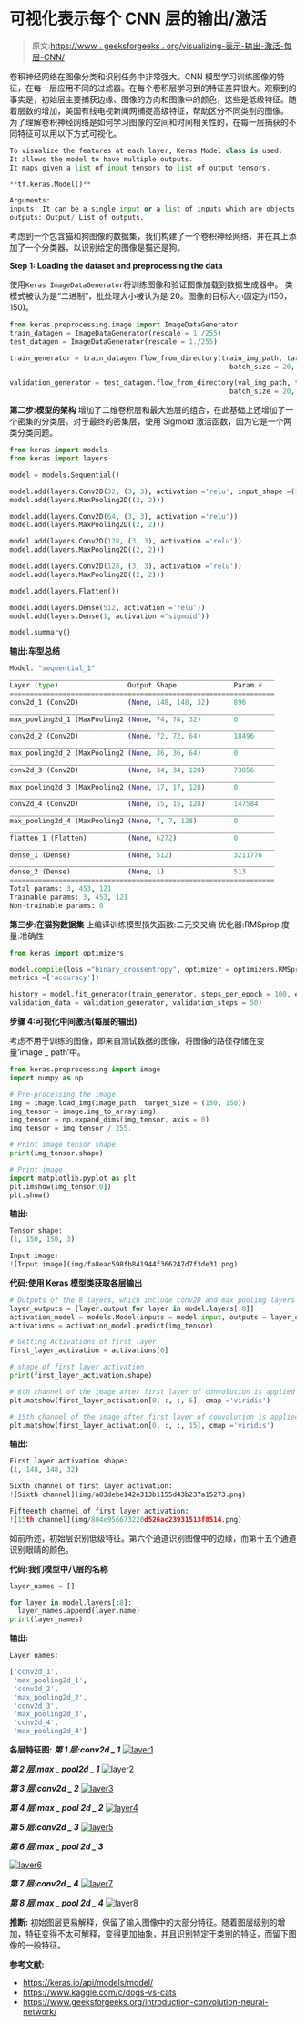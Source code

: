 # 可视化表示每个 CNN 层的输出/激活

> 原文:[https://www . geeksforgeeks . org/visualizing-表示-输出-激活-每层-CNN/](https://www.geeksforgeeks.org/visualizing-representations-of-outputs-activations-of-each-cnn-layer/)

卷积神经网络在图像分类和识别任务中非常强大。CNN 模型学习训练图像的特征，在每一层应用不同的过滤器。在每个卷积层学习到的特征差异很大。观察到的事实是，初始层主要捕获边缘、图像的方向和图像中的颜色，这些是低级特征。随着层数的增加，美国有线电视新闻网捕捉高级特征，帮助区分不同类别的图像。
为了理解卷积神经网络是如何学习图像的空间和时间相关性的，在每一层捕获的不同特征可以用以下方式可视化。

```py
To visualize the features at each layer, Keras Model class is used. 
It allows the model to have multiple outputs.
It maps given a list of input tensors to list of output tensors. 

**tf.keras.Model()**

Arguments:
inputs: It can be a single input or a list of inputs which are objects of keras.Input class
outputs: Output/ List of outputs.

```

考虑到一个包含猫和狗图像的数据集，我们构建了一个卷积神经网络，并在其上添加了一个分类器，以识别给定的图像是猫还是狗。

**Step 1: Loading the dataset and preprocessing the data**

使用`Keras ImageDataGenerator`将训练图像和验证图像加载到数据生成器中。
类模式被认为是“二进制”，批处理大小被认为是 20。图像的目标大小固定为(150，150)。

```py
from keras.preprocessing.image import ImageDataGenerator
train_datagen = ImageDataGenerator(rescale = 1./255)
test_datagen = ImageDataGenerator(rescale = 1./255)

train_generator = train_datagen.flow_from_directory(train_img_path, target_size =(150, 150), 
                                                      batch_size = 20, class_mode = "binary")

validation_generator = test_datagen.flow_from_directory(val_img_path, target_size =(150, 150),
                                                      batch_size = 20, class_mode = "binary")
```

**第二步:模型的架构**
增加了二维卷积层和最大池层的组合，在此基础上还增加了一个密集的分类层。对于最终的密集层，使用 Sigmoid 激活函数，因为它是一个两类分类问题。

```py
from keras import models
from keras import layers

model = models.Sequential()

model.add(layers.Conv2D(32, (3, 3), activation ='relu', input_shape =(150, 150, 3)))
model.add(layers.MaxPooling2D((2, 2)))

model.add(layers.Conv2D(64, (3, 3), activation ='relu'))
model.add(layers.MaxPooling2D((2, 2)))

model.add(layers.Conv2D(128, (3, 3), activation ='relu'))
model.add(layers.MaxPooling2D((2, 2)))

model.add(layers.Conv2D(128, (3, 3), activation ='relu'))
model.add(layers.MaxPooling2D((2, 2)))

model.add(layers.Flatten())

model.add(layers.Dense(512, activation ='relu'))
model.add(layers.Dense(1, activation ="sigmoid"))

model.summary()
```

**输出:车型总结**

```py
Model: "sequential_1"
_________________________________________________________________
Layer (type)                 Output Shape              Param #   
=================================================================
conv2d_1 (Conv2D)            (None, 148, 148, 32)      896       
_________________________________________________________________
max_pooling2d_1 (MaxPooling2 (None, 74, 74, 32)        0         
_________________________________________________________________
conv2d_2 (Conv2D)            (None, 72, 72, 64)        18496     
_________________________________________________________________
max_pooling2d_2 (MaxPooling2 (None, 36, 36, 64)        0         
_________________________________________________________________
conv2d_3 (Conv2D)            (None, 34, 34, 128)       73856     
_________________________________________________________________
max_pooling2d_3 (MaxPooling2 (None, 17, 17, 128)       0         
_________________________________________________________________
conv2d_4 (Conv2D)            (None, 15, 15, 128)       147584    
_________________________________________________________________
max_pooling2d_4 (MaxPooling2 (None, 7, 7, 128)         0         
_________________________________________________________________
flatten_1 (Flatten)          (None, 6272)              0         
_________________________________________________________________
dense_1 (Dense)              (None, 512)               3211776   
_________________________________________________________________
dense_2 (Dense)              (None, 1)                 513       
=================================================================
Total params: 3, 453, 121
Trainable params: 3, 453, 121
Non-trainable params: 0

```

**第三步:在猫狗数据集**
上编译训练模型损失函数:二元交叉熵
优化器:RMSprop
度量:准确性

```py
from keras import optimizers

model.compile(loss ="binary_crossentropy", optimizer = optimizers.RMSprop(lr = 1e-4),
metrics =['accuracy'])

history = model.fit_generator(train_generator, steps_per_epoch = 100, epochs = 30,
validation_data = validation_generator, validation_steps = 50)
```

**步骤 4:可视化中间激活(每层的输出)**

考虑不用于训练的图像，即来自测试数据的图像，将图像的路径存储在变量‘image _ path’中。

```py
from keras.preprocessing import image
import numpy as np

# Pre-processing the image
img = image.load_img(image_path, target_size = (150, 150))
img_tensor = image.img_to_array(img)
img_tensor = np.expand_dims(img_tensor, axis = 0)
img_tensor = img_tensor / 255.

# Print image tensor shape
print(img_tensor.shape)

# Print image
import matplotlib.pyplot as plt
plt.imshow(img_tensor[0])
plt.show()
```

**输出:**

```py
Tensor shape:
(1, 150, 150, 3)

Input image:
![Input image](img/fa8eac598fb841944f366247d7f3de31.png)

```

**代码:使用 Keras 模型类获取各层输出**

```py
# Outputs of the 8 layers, which include conv2D and max pooling layers
layer_outputs = [layer.output for layer in model.layers[:8]]
activation_model = models.Model(inputs = model.input, outputs = layer_outputs)
activations = activation_model.predict(img_tensor)

# Getting Activations of first layer
first_layer_activation = activations[0]

# shape of first layer activation
print(first_layer_activation.shape)

# 6th channel of the image after first layer of convolution is applied
plt.matshow(first_layer_activation[0, :, :, 6], cmap ='viridis')

# 15th channel of the image after first layer of convolution is applied
plt.matshow(first_layer_activation[0, :, :, 15], cmap ='viridis')
```

**输出:**

```py
First layer activation shape:
(1, 148, 148, 32)

Sixth channel of first layer activation:
![Sixth channel](img/a83debe142e313b1155d43b237a15273.png)

Fifteenth channel of first layer activation: 
![15th channel](img/804e956673220d526ac23931513f8514.png)

```

如前所述，初始层识别低级特征。第六个通道识别图像中的边缘，而第十五个通道识别眼睛的颜色。

**代码:我们模型中八层的名称**

```py
layer_names = []

for layer in model.layers[:8]:
  layer_names.append(layer.name)
print(layer_names)
```

**输出:**

```py
Layer names:

['conv2d_1',
 'max_pooling2d_1',
 'conv2d_2',
 'max_pooling2d_2',
 'conv2d_3',
 'max_pooling2d_3',
 'conv2d_4',
 'max_pooling2d_4']

```

**各层特征图:**
***第 1 层:conv2d _ 1***
[![layer1](img/bdfc8c4114a16464b2f544b0a7cf5b97.png)](https://media.geeksforgeeks.org/wp-content/uploads/20200614161148/conv2d_1.png)

***第 2 层:max _ pool2d _ 1***
[![layer2](img/b5ba2b4a8c7825be268f823872903401.png)](https://media.geeksforgeeks.org/wp-content/uploads/20200614161211/max_pooling2d_1.png)

***第 3 层:conv2d _ 2***
[![layer3](img/0ba5db31c95280d847f5e5a9c400782d.png)](https://media.geeksforgeeks.org/wp-content/uploads/20200614161234/conv2d_2.png)

***第 4 层:max _ pool 2d _ 2***
[![layer4](img/cf2ab68e591a703adcf7343d5398fb71.png)](https://media.geeksforgeeks.org/wp-content/uploads/20200614161302/max_pooling2d_2.png)

***第 5 层:conv2d _ 3***
[![layer5](img/97d404728a21c093ba4b5a53ec3a1125.png)](https://media.geeksforgeeks.org/wp-content/uploads/20200614161326/conv2d_3.png)

***第 6 层:max _ pool 2d _ 3***

[![layer6](img/1a13a398d634b4a8f77df709331638be.png)](https://media.geeksforgeeks.org/wp-content/uploads/20200614161355/max_pooling2d_3.png)

***第 7 层:conv2d _ 4***
[![layer7](img/eda3e1ddbaf1eaf0411b74c253fd85ea.png)](https://media.geeksforgeeks.org/wp-content/uploads/20200614161424/conv2d_4.png)

***第 8 层:max _ pool 2d _ 4***
[![layer8](img/216ebec02c48d7318f23fbd77a05084f.png)](https://media.geeksforgeeks.org/wp-content/uploads/20200614161445/max_pooling2d_4.png)

**推断:**
初始图层更易解释，保留了输入图像中的大部分特征。随着图层级别的增加，特征变得不太可解释，变得更加抽象，并且识别特定于类别的特征，而留下图像的一般特征。

**参考文献:**

*   https://keras.io/api/models/model/
*   https://www.kaggle.com/c/dogs-vs-cats
*   https://www.geeksforgeeks.org/introduction-convolution-neural-network/
